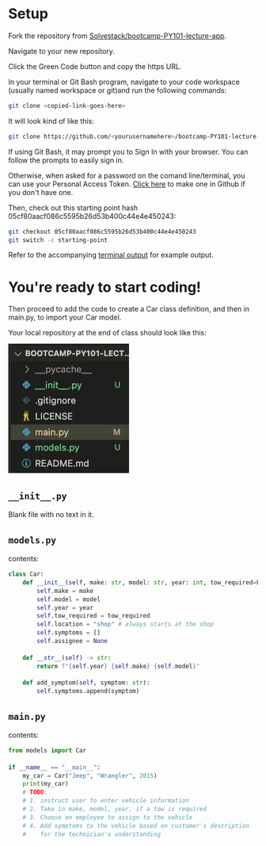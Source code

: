 # Setup

Fork the repository from [Solvestack/bootcamp-PY101-lecture-app](https://github.com/SolveStack/bootcamp-PY101-lecture-app).

Navigate to your new repository.

Click the Green Code button and copy the https URL.

In your terminal or Git Bash program, navigate to your code workspace (usually named workspace or git)and run the following commands:

```bash
git clone <copied-link-goes-here>
```

It will look kind of like this:

```bash
git clone https://github.com/<yourusernamehere>/bootcamp-PY101-lecture-app
```

If using Git Bash, it may prompt you to Sign In with your browser. You can follow the prompts to easily sign in.

Otherwise, when asked for a password on the comand line/terminal, you can use your Personal Access Token. [Click here](https://github.com/settings/tokens) to make one in Github if you don't have one.

Then, check out this starting point hash 05cf80aacf086c5595b26d53b400c44e4e450243:

```bash
git checkout 05cf80aacf086c5595b26d53b400c44e4e450243
git switch -c starting-point
```

Refer to the accompanying [terminal output](terminal_output.txt) for example output.

# You're ready to start coding!

Then proceed to add the code to create a Car class definition, and then in main.py, to import your Car model.

Your local repository at the end of class should look like this:

![Final Local Repository](local_repository.png "final local repository")

## `__init__.py`
Blank file with no text in it.

## `models.py`

contents:

```python
class Car:
    def __init__(self, make: str, model: str, year: int, tow_required=False) -> None:
        self.make = make
        self.model = model
        self.year = year
        self.tow_required = tow_required
        self.location = "shop" # always starts at the shop
        self.symptoms = []
        self.assignee = None

    def __str__(self) -> str:
        return f"{self.year} {self.make} {self.model}"

    def add_symptom(self, symptom: str):
        self.symptoms.append(symptom)

```

## `main.py`

contents:

```python
from models import Car

if __name__ == "__main__":
    my_car = Car("Jeep", "Wrangler", 2015)
    print(my_car)
    # TODO:
    # 1. instruct user to enter vehicle information
    # 2. Take in make, model, year, if a tow is required
    # 3. Choose an employee to assign to the vehicle
    # 4. Add symptoms to the vehicle based on customer's description
    #    for the technician's understanding
```